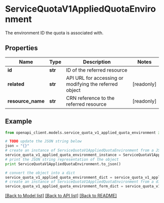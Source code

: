 # ServiceQuotaV1AppliedQuotaEnvironment

The environment ID the quota is associated with. 

## Properties
Name | Type | Description | Notes
------------ | ------------- | ------------- | -------------
**id** | **str** | ID of the referred resource | 
**related** | **str** | API URL for accessing or modifying the referred object | [readonly] 
**resource_name** | **str** | CRN reference to the referred resource | [readonly] 

## Example

```python
from openapi_client.models.service_quota_v1_applied_quota_environment import ServiceQuotaV1AppliedQuotaEnvironment

# TODO update the JSON string below
json = "{}"
# create an instance of ServiceQuotaV1AppliedQuotaEnvironment from a JSON string
service_quota_v1_applied_quota_environment_instance = ServiceQuotaV1AppliedQuotaEnvironment.from_json(json)
# print the JSON string representation of the object
print ServiceQuotaV1AppliedQuotaEnvironment.to_json()

# convert the object into a dict
service_quota_v1_applied_quota_environment_dict = service_quota_v1_applied_quota_environment_instance.to_dict()
# create an instance of ServiceQuotaV1AppliedQuotaEnvironment from a dict
service_quota_v1_applied_quota_environment_form_dict = service_quota_v1_applied_quota_environment.from_dict(service_quota_v1_applied_quota_environment_dict)
```
[[Back to Model list]](../ccloud/README.md#documentation-for-models) [[Back to API list]](../ccloud/README.md#documentation-for-api-endpoints) [[Back to README]](../ccloud/README.md)


